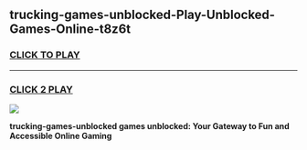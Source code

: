 
## trucking-games-unblocked-Play-Unblocked-Games-Online-t8z6t
<h3>
<a href="https://premium76.site?title=trucking-games-unblocked&ref=25A">CLICK TO PLAY</a></h3>
<hr>

<h3>
<a href="https://premium76.site?title=trucking-games-unblocked&ref=25A">CLICK 2 PLAY</a>
  
</h3>

<a href="https://premium76.site?title=trucking-games-unblocked&ref=25A"><img src="https://clearcache.store/games.png"></a>


**trucking-games-unblocked games unblocked: Your Gateway to Fun and Accessible Online Gaming**
